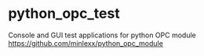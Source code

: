 # python_opc_test
Console and GUI test applications for python OPC module https://github.com/minlexx/python_opc_module

